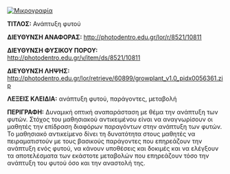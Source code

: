 [![Μικρογραφία](http://photodentro.edu.gr/lor/retrieve/60003/growplant.zip.jpg)](http://photodentro.edu.gr/lor/r/8521/10811)

**ΤΙΤΛΟΣ:** Ανάπτυξη φυτού

**ΔΙΕΥΘΥΝΣΗ ΑΝΑΦΟΡΑΣ:** http://photodentro.edu.gr/lor/r/8521/10811

**ΔΙΕΥΘΥΝΣΗ ΦΥΣΙΚΟΥ ΠΟΡΟΥ:** http://photodentro.edu.gr/v/item/ds/8521/10811

**ΔΙΕΥΘΥΝΣΗ ΛΗΨΗΣ:** http://photodentro.edu.gr/lor/retrieve/60899/growplant_v1.0_pidx0056361.zip

**ΛΕΞΕΙΣ ΚΛΕΙΔΙΑ:** ανάπτυξη φυτού, παράγοντες, μεταβολή

**ΠΕΡΙΓΡΑΦΗ:** Δυναμική οπτική αναπαράσταση με θέμα την ανάπτυξη των φυτών. Στόχος του μαθησιακού αντικειμένου είναι να αναγνωρίσουν οι μαθητές την επίδραση διαφόρων παραγόντων στην ανάπτυξη των φυτών. 
Το μαθησιακό αντικείμενο δίνει τη δυνατότητα στους μαθητές να πειραματιστούν με τους βασικούς παράγοντες που επηρεάζουν την ανάπτυξη ενός φυτού, να κάνουν υποθέσεις και δοκιμές και να ελέγξουν τα αποτελέσματα των εκάστοτε μεταβολών που επηρεάζουν τόσο την ανάπτυξη του φυτού όσο και την αναστολή της.
